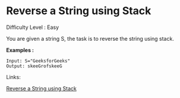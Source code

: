 # Reverse a String using Stack

Difficulty Level : Easy

You are given a string S, the task is to reverse the string using stack.

**Examples :**

```
Input: S="GeeksforGeeks"
Output: skeeGrofskeeG
```

Links:

[Reverse a String using Stack](https://www.geeksforgeeks.org/problems/reverse-a-string-using-stack/1)